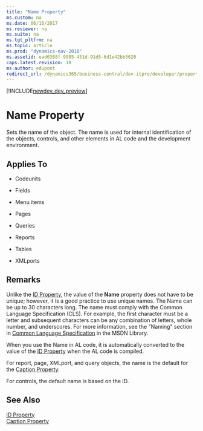 ```yaml
---
title: "Name Property"
ms.custom: na
ms.date: 06/16/2017
ms.reviewer: na
ms.suite: na
ms.tgt_pltfrm: na
ms.topic: article
ms.prod: "dynamics-nav-2018"
ms.assetid: ead6388f-9985-451d-91d5-6d1e42bb5620
caps.latest.revision: 10
ms.author: edupont
redirect_url: /dynamics365/business-central/dev-itpro/developer/properties/devenv-properties
---
```


[!INCLUDE[newdev_dev_preview](../includes/newdev_dev_preview.md)]

# Name Property
Sets the name of the object. The name is used for internal identification of the objects, controls, and other elements in AL code and the development environment.  

## Applies To  

-   Codeunits  

-   Fields  

-   Menu items  

-   Pages  

-   Queries  

-   Reports  

-   Tables  

-   XMLports  

## Remarks  
 Unlike the [ID Property](devenv-id-property.md), the value of the **Name** property does not have to be unique; however, it is a good practice to use unique names. The Name can be up to 30 characters long. The name must comply with the Common Language Specification (CLS). For example, the first character must be a letter and subsequent characters can be any combination of letters, whole number, and underscores. For more information, see the "Naming" section in [Common Language Specification](http://go.microsoft.com/fwlink/?LinkId=193144) in the MSDN Library.  

 When you use the Name in AL code, it is automatically converted to the value of the [ID Property](devenv-id-property.md) when the AL code is compiled.  

 For report, page, XMLport, and query objects, the name is the default for the [Caption Property](devenv-caption-property.md).  

 For controls, the default name is based on the ID.  

## See Also  
 [ID Property](devenv-id-property.md)   
 [Caption Property](devenv-caption-property.md)
